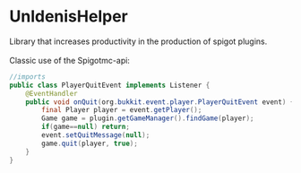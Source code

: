 # UnldenisHelper

Library that increases productivity in the production of spigot plugins.
<br><br>
Classic use of the Spigotmc-api: 
```java
//imports
public class PlayerQuitEvent implements Listener {
    @EventHandler
    public void onQuit(org.bukkit.event.player.PlayerQuitEvent event) {
        final Player player = event.getPlayer();
        Game game = plugin.getGameManager().findGame(player);
        if(game==null) return;
        event.setQuitMessage(null);
        game.quit(player, true);
    }
}
```
